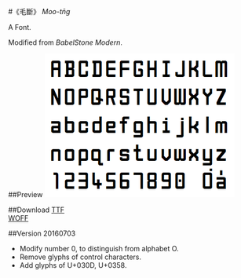 #《毛斷》 *Moo-tn̄g*

A Font.  

Modified from *BabelStone Modern*.

##Preview
![Moo-tng](https://raw.githubusercontent.com/glll4678/Moo-tng/master/Moo-tng.png)

##Download
[TTF](https://github.com/glll4678/Moo-tng/raw/master/Moo-tng.ttf)  
[WOFF](https://github.com/glll4678/Moo-tng/raw/master/Moo-tng.woff)

##Version
20160703

- Modify number 0, to distinguish from alphabet O.  
- Remove glyphs of control characters.  
- Add glyphs of U+030D, U+0358.